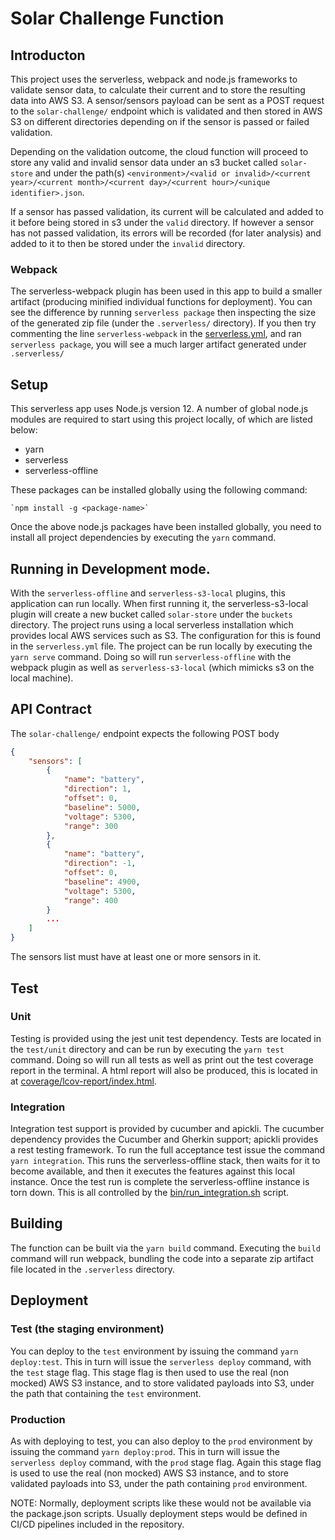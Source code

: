 # Solar Challenge Function
  
## Introducton

This project uses the serverless, webpack and node.js frameworks to validate sensor data, to calculate their current and to store the resulting data into AWS S3.
A sensor/sensors payload can be sent as a POST request to the `solar-challenge/` endpoint which is validated and then stored in AWS S3 on different directories depending on if the sensor is passed or failed validation.

Depending on the validation outcome, the cloud function will proceed to store any valid and invalid sensor data under an s3 bucket called `solar-store` and under the path(s) `<environment>/<valid or invalid>/<current year>/<current month>/<current day>/<current hour>/<unique identifier>.json`.

If a sensor has passed validation, its current will be calculated and added to it before being stored in s3 under the `valid` directory.
If however a sensor has not passed validation, its errors will be recorded (for later analysis) and added to it to then be stored under the `invalid` directory.

### Webpack

The serverless-webpack plugin has been used in this app to build a smaller artifact (producing minified individual functions for deployment). You can see the difference by running `serverless package` then inspecting the size of the generated zip file (under the `.serverless/` directory). If you then try commenting the line `serverless-webpack` in the [serverless.yml](serverless.yml), and ran `serverless package`, you will see a much larger artifact generated under `.serverless/`

## Setup

This serverless app uses Node.js version 12.
A number of global node.js modules are required to start using this project locally, of which are listed below:

* yarn
* serverless
* serverless-offline

These packages can be installed globally using the following command:

    `npm install -g <package-name>`

Once the above node.js packages have been installed globally, you need to install all project dependencies by executing the `yarn` command.

## Running in Development mode.

With the `serverless-offline` and `serverless-s3-local` plugins, this application can run locally. When first running it, the serverless-s3-local plugin will create a new bucket called `solar-store` under the `buckets` directory.
The project runs using a local serverless installation which provides local AWS services such as S3. The configuration for this is found in the `serverless.yml` file.
The project can be run locally by executing the `yarn serve` command. Doing so will run `serverless-offline` with the webpack plugin as well as `serverless-s3-local` (which mimicks s3 on the local machine).

## API Contract

The `solar-challenge/` endpoint expects the following POST body

```JSON
{
    "sensors": [
        {
            "name": "battery",
            "direction": 1,
            "offset": 0,
            "baseline": 5000,
            "voltage": 5300,
            "range": 300
        },
        {
            "name": "battery",
            "direction": -1,
            "offset": 0,
            "baseline": 4900,
            "voltage": 5300,
            "range": 400
        }
        ...
    ]
}
```
The sensors list must have at least one or more sensors in it.

## Test

### Unit

Testing is provided using the jest unit test dependency. Tests are located in the `test/unit` directory and can be run by executing the `yarn test` command. Doing so will run all tests as well as print out the test coverage report in the terminal. A html report will also be produced, this is located in at [coverage/lcov-report/index.html](coverage/lcov-report/index.html).

### Integration

Integration test support is provided by cucumber and apickli. The cucumber dependency provides the Cucumber and Gherkin support; apickli provides a rest testing framework.
To run the full acceptance test issue the command `yarn integration`. This runs the serverless-offline stack, then waits for it to become available, and then it executes the features against this local instance. Once the test run is complete the serverless-offline instance is torn down. This is all controlled by the [bin/run_integration.sh](bin/run_integration.sh) script.

## Building

The function can be built via the `yarn build` command. Executing the `build` command will run webpack, bundling the code into a separate zip artifact file located in the `.serverless` directory.

## Deployment

### Test (the staging environment)
You can deploy to the `test` environment by issuing the command `yarn deploy:test`. This in turn will issue the `serverless deploy` command, with the `test` stage flag.
This stage flag is then used to use the real (non mocked) AWS S3 instance, and to store validated payloads into S3, under the path that containing the `test` environment.

### Production
As with deploying to test, you can also deploy to the `prod` environment by issuing the command `yarn deploy:prod`. This in turn will issue the `serverless deploy` command, with the `prod` stage flag.
Again this stage flag is used to use the real (non mocked) AWS S3 instance, and to store validated payloads into S3, under the path containing `prod` environment.

NOTE:
Normally, deployment scripts like these would not be available via the package.json scripts. Usually deployment steps would be defined in CI/CD pipelines included in the repository.